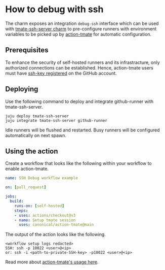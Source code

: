 # How to debug with ssh

The charm exposes an integration `debug-ssh` interface which can be used with
[tmate-ssh-server charm](https://charmhub.io/tmate-ssh-server/) to pre-configure runners with
environment variables to be picked up by [action-tmate](https://github.com/canonical/action-tmate/)
for automatic configuration.

## Prerequisites

To enhance the security of self-hosted runners and its infrastracture, only authorized connections
can be established. Hence, action-tmate users must have
[ssh-key registered](https://docs.github.com/en/authentication/connecting-to-github-with-ssh/adding-a-new-ssh-key-to-your-github-account)
on the GitHub account.

## Deploying

Use the following command to deploy and integrate github-runner with tmate-ssh-server.

```shell
juju deploy tmate-ssh-server
juju integrate tmate-ssh-server github-runner
```

Idle runners will be flushed and restarted. Busy runners will be configured automatically on next
spawn.

## Using the action

Create a workflow that looks like the following within your workflow to enable action-tmate.

```yaml
name: SSH Debug workflow example

on: [pull_request]

jobs:
  build:
    runs-on: [self-hosted]
    steps:
    - uses: actions/checkout@v3
    - name: Setup tmate session
      uses: canonical/action-tmate@main
```

The output of the action looks like the following.

```
<workflow setup logs redacted>
SSH: ssh -p 10022 <user>@<ip>
or: ssh -i <path-to-private-SSH-key> -p10022 <user>@<ip>
```

Read more about [action-tmate's usage here](https://github.com/canonical/action-tmate).